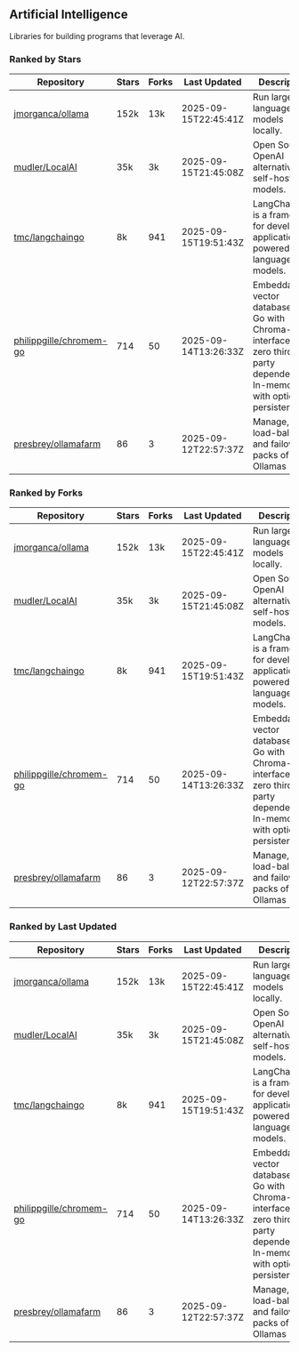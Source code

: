 ## Artificial Intelligence

Libraries for building programs that leverage AI.

### Ranked by Stars

| Repository | Stars | Forks | Last Updated | Description | 
|------------|-------|-------|--------------|-------------|
| [jmorganca/ollama](https://github.com/jmorganca/ollama) | 152k | 13k | 2025-09-15T22:45:41Z |  Run large language models locally. |
| [mudler/LocalAI](https://github.com/mudler/LocalAI) | 35k | 3k | 2025-09-15T21:45:08Z |  Open Source OpenAI alternative, self-host AI models. |
| [tmc/langchaingo](https://github.com/tmc/langchaingo) | 8k | 941 | 2025-09-15T19:51:43Z |  LangChainGo is a framework for developing applications powered by language models. |
| [philippgille/chromem-go](https://github.com/philippgille/chromem-go) | 714 | 50 | 2025-09-14T13:26:33Z |  Embeddable vector database for Go with Chroma-like interface and zero third-party dependencies. In-memory with optional persistence. |
| [presbrey/ollamafarm](https://github.com/presbrey/ollamafarm) | 86 | 3 | 2025-09-12T22:57:37Z |  Manage, load-balance, and failover packs of Ollamas |

### Ranked by Forks

| Repository | Stars | Forks | Last Updated | Description | 
|------------|-------|-------|--------------|-------------|
| [jmorganca/ollama](https://github.com/jmorganca/ollama) | 152k | 13k | 2025-09-15T22:45:41Z |  Run large language models locally. |
| [mudler/LocalAI](https://github.com/mudler/LocalAI) | 35k | 3k | 2025-09-15T21:45:08Z |  Open Source OpenAI alternative, self-host AI models. |
| [tmc/langchaingo](https://github.com/tmc/langchaingo) | 8k | 941 | 2025-09-15T19:51:43Z |  LangChainGo is a framework for developing applications powered by language models. |
| [philippgille/chromem-go](https://github.com/philippgille/chromem-go) | 714 | 50 | 2025-09-14T13:26:33Z |  Embeddable vector database for Go with Chroma-like interface and zero third-party dependencies. In-memory with optional persistence. |
| [presbrey/ollamafarm](https://github.com/presbrey/ollamafarm) | 86 | 3 | 2025-09-12T22:57:37Z |  Manage, load-balance, and failover packs of Ollamas |

### Ranked by Last Updated

| Repository | Stars | Forks | Last Updated | Description | 
|------------|-------|-------|--------------|-------------|
| [jmorganca/ollama](https://github.com/jmorganca/ollama) | 152k | 13k | 2025-09-15T22:45:41Z |  Run large language models locally. |
| [mudler/LocalAI](https://github.com/mudler/LocalAI) | 35k | 3k | 2025-09-15T21:45:08Z |  Open Source OpenAI alternative, self-host AI models. |
| [tmc/langchaingo](https://github.com/tmc/langchaingo) | 8k | 941 | 2025-09-15T19:51:43Z |  LangChainGo is a framework for developing applications powered by language models. |
| [philippgille/chromem-go](https://github.com/philippgille/chromem-go) | 714 | 50 | 2025-09-14T13:26:33Z |  Embeddable vector database for Go with Chroma-like interface and zero third-party dependencies. In-memory with optional persistence. |
| [presbrey/ollamafarm](https://github.com/presbrey/ollamafarm) | 86 | 3 | 2025-09-12T22:57:37Z |  Manage, load-balance, and failover packs of Ollamas |

